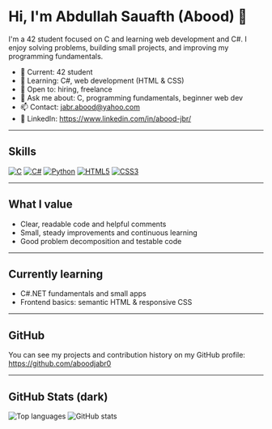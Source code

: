 # Hi, I'm Abdullah Sauafth (Abood) 👋

I'm a 42 student focused on C and learning web development and C#. I enjoy solving problems, building small projects, and improving my programming fundamentals.

- 🔭 Current: 42 student  
- 🌱 Learning: C#, web development (HTML & CSS)  
- 👯 Open to: hiring, freelance  
- 💬 Ask me about: C, programming fundamentals, beginner web dev  
- 📫 Contact: [jabr.abood@yahoo.com](mailto:jabr.abood@yahoo.com)  
- 🔗 LinkedIn: https://www.linkedin.com/in/abood-jbr/

---

## Skills

[![C](https://img.shields.io/badge/C-%2300599C.svg?style=for-the-badge&logo=c&logoColor=white)](https://en.wikipedia.org/wiki/C_(programming_language))
[![C#](https://img.shields.io/badge/C%23-%23239120.svg?style=for-the-badge&logo=c%23&logoColor=white)](https://learn.microsoft.com/dotnet/csharp/)
[![Python](https://img.shields.io/badge/Python-%2314354C.svg?style=for-the-badge&logo=python&logoColor=white)](https://www.python.org/)
[![HTML5](https://img.shields.io/badge/HTML5-%23E34F26.svg?style=for-the-badge&logo=html5&logoColor=white)](https://developer.mozilla.org/en-US/docs/Web/HTML)
[![CSS3](https://img.shields.io/badge/CSS3-%231572B6.svg?style=for-the-badge&logo=css3&logoColor=white)](https://developer.mozilla.org/en-US/docs/Web/CSS)

---

## What I value
- Clear, readable code and helpful comments  
- Small, steady improvements and continuous learning  
- Good problem decomposition and testable code

---

## Currently learning
- C#.NET fundamentals and small apps  
- Frontend basics: semantic HTML & responsive CSS

---

## GitHub
You can see my projects and contribution history on my GitHub profile:
https://github.com/aboodjabr0

---

## GitHub Stats (dark)
![Top languages](https://github-readme-stats.vercel.app/api/top-langs/?username=aboodjabr0&layout=compact&theme=dark)
![GitHub stats](https://github-readme-stats.vercel.app/api?username=aboodjabr0&show_icons=true&theme=dark)
